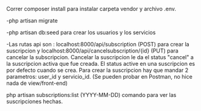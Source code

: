 Correr composer install para instalar carpeta vendor y archivo .env.

-php artisan migrate

-php artisan db:seed para crear los usuarios y los servicios

-Las rutas api son : localhost:8000/api/subscription (POST) para crear la suscripcion y localhost:8000/api/cancelsubscription/{id} (PUT) para cancelar la subscripcion.
Cancelar la suscripcion le da el status "cancel" a la suscripcion activa que fue creada. El status active en una suscripcion es por defecto cuando se crea. 
Para crear la suscripcion hay que mandar 2 parametros: user_id y servicio_id.
(Se pueden probar en Postman, no hice nada de view/front-end)

php artisan subscriptions:list (YYYY-MM-DD) comando para ver las suscripciones hechas.

